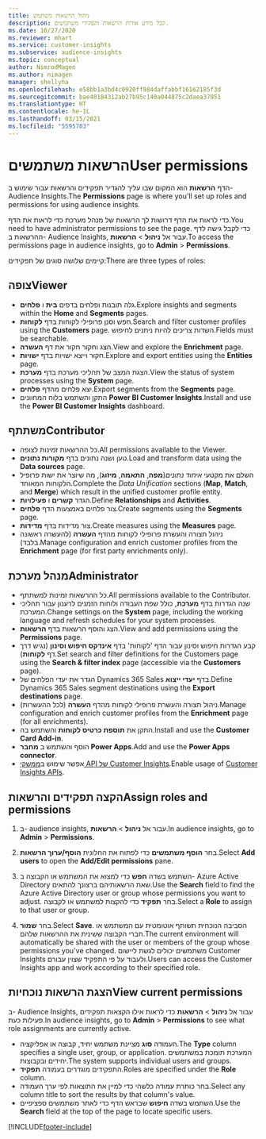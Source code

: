 ```yaml
---
title: ניהול הרשאות משתמש
description: קבל מידע אודות הרשאות ותפקידי משתמשים.
ms.date: 10/27/2020
ms.reviewer: mhart
ms.service: customer-insights
ms.subservice: audience-insights
ms.topic: conceptual
author: NimrodMagen
ms.author: nimagen
manager: shellyha
ms.openlocfilehash: e58bb1a3bd4c0920ff984daffabbf16162185f3d
ms.sourcegitcommit: bae40184312ab27b95c140a044875c2daea37951
ms.translationtype: HT
ms.contentlocale: he-IL
ms.lasthandoff: 03/15/2021
ms.locfileid: "5595703"
---
```

# <a name="user-permissions"></a><span data-ttu-id="bad2b-103">הרשאות משתמשים</span><span class="sxs-lookup"><span data-stu-id="bad2b-103">User permissions</span></span>

<span data-ttu-id="bad2b-104">הדף **הרשאות** הוא המקום שבו עליך להגדיר תפקידים והרשאות עבור שימוש ב- Audience Insights.</span><span class="sxs-lookup"><span data-stu-id="bad2b-104">The **Permissions** page is where you'll set up roles and permissions for using audience insights.</span></span>

<span data-ttu-id="bad2b-105">כדי לראות את הדף דרושות לך הרשאות של מנהל מערכת כדי לראות את הדף.</span><span class="sxs-lookup"><span data-stu-id="bad2b-105">You need to have administrator permissions to see the page.</span></span> <span data-ttu-id="bad2b-106">כדי לקבל גישה לדף ההרשאות ב- Audience Insights, עבור אל **ניהול** > **הרשאות**.</span><span class="sxs-lookup"><span data-stu-id="bad2b-106">To access the permissions page in audience insights, go to **Admin** > **Permissions**.</span></span>

<span data-ttu-id="bad2b-107">קיימים שלושה סוגים של תפקידים:</span><span class="sxs-lookup"><span data-stu-id="bad2b-107">There are three types of roles:</span></span>

## <a name="viewer"></a><span data-ttu-id="bad2b-108">צופה</span><span class="sxs-lookup"><span data-stu-id="bad2b-108">Viewer</span></span>

- <span data-ttu-id="bad2b-109">גלה תובנות ופלחים בדפים **בית** ו **פלחים**.</span><span class="sxs-lookup"><span data-stu-id="bad2b-109">Explore insights and segments within the **Home** and **Segments** pages.</span></span>
- <span data-ttu-id="bad2b-110">חפש וסנן פרופילי לקוחות בדף **לקוחות**.</span><span class="sxs-lookup"><span data-stu-id="bad2b-110">Search and filter customer profiles using the **Customers** page.</span></span> <span data-ttu-id="bad2b-111">השדות צריכים להיות ניתנים לחיפוש.</span><span class="sxs-lookup"><span data-stu-id="bad2b-111">Fields must be searchable.</span></span>
- <span data-ttu-id="bad2b-112">הצג וחקור חקור את דף **העשרה**.</span><span class="sxs-lookup"><span data-stu-id="bad2b-112">View and explore the **Enrichment** page.</span></span>
- <span data-ttu-id="bad2b-113">חקור וייצא ישויות בדף **ישויות**.</span><span class="sxs-lookup"><span data-stu-id="bad2b-113">Explore and export entities using the **Entities** page.</span></span>
- <span data-ttu-id="bad2b-114">הצגת המצב של תהליכי מערכת בדף **מערכת**.</span><span class="sxs-lookup"><span data-stu-id="bad2b-114">View the status of system processes  using the **System** page.</span></span>
- <span data-ttu-id="bad2b-115">יצא פלחים מהדף **פלחים**.</span><span class="sxs-lookup"><span data-stu-id="bad2b-115">Export segments from the **Segments** page.</span></span>
- <span data-ttu-id="bad2b-116">התקן והשתמש בלוח המחוונים **Power BI Customer Insights**.</span><span class="sxs-lookup"><span data-stu-id="bad2b-116">Install and use the **Power BI Customer Insights** dashboard.</span></span>

## <a name="contributor"></a><span data-ttu-id="bad2b-117">משתתף</span><span class="sxs-lookup"><span data-stu-id="bad2b-117">Contributor</span></span>

- <span data-ttu-id="bad2b-118">כל ההרשאות זמינות לצופה.</span><span class="sxs-lookup"><span data-stu-id="bad2b-118">All permissions available to the Viewer.</span></span>
- <span data-ttu-id="bad2b-119">טען ושנה נתונים בדף **מקורות נתונים**.</span><span class="sxs-lookup"><span data-stu-id="bad2b-119">Load and transform data using the **Data sources** page.</span></span>
- <span data-ttu-id="bad2b-120">השלם את מקטעי *איחוד נתונים*(**מפה**, **התאמה**, **מיזוג**), מה שיוצר את ישות פרופיל הלקוחות המאוחד.</span><span class="sxs-lookup"><span data-stu-id="bad2b-120">Complete the *Data Unification* sections (**Map**, **Match**, and **Merge**) which result in the unified customer profile entity.</span></span>
- <span data-ttu-id="bad2b-121">הגדר **קשרים** ו **פעילויות**.</span><span class="sxs-lookup"><span data-stu-id="bad2b-121">Define **Relationships** and **Activities**.</span></span>
- <span data-ttu-id="bad2b-122">צור פלחים באמצעות הדף **פלחים**.</span><span class="sxs-lookup"><span data-stu-id="bad2b-122">Create segments using the **Segments** page.</span></span>
- <span data-ttu-id="bad2b-123">צור מדידות בדף **מדידות**.</span><span class="sxs-lookup"><span data-stu-id="bad2b-123">Create measures using the **Measures** page.</span></span>
- <span data-ttu-id="bad2b-124">ניהול תצורה והעשרת פרופילי לקוחות מהדף **העשרה** (להעשרה ראשונה בלבד).</span><span class="sxs-lookup"><span data-stu-id="bad2b-124">Manage configuration and enrich customer profiles from the **Enrichment** page (for first party enrichments only).</span></span>

## <a name="administrator"></a><span data-ttu-id="bad2b-125">מנהל מערכת</span><span class="sxs-lookup"><span data-stu-id="bad2b-125">Administrator</span></span>

- <span data-ttu-id="bad2b-126">כל ההרשאות זמינות למשתתף.</span><span class="sxs-lookup"><span data-stu-id="bad2b-126">All permissions available to the Contributor.</span></span>
- <span data-ttu-id="bad2b-127">שנה הגדרות בדף **מערכת**, כולל שפת העבודה ולוחות הזמנים לרענון עבור תהליכי המערכת.</span><span class="sxs-lookup"><span data-stu-id="bad2b-127">Change settings on the **System** page, including the working language and refresh schedules for your system processes.</span></span>
- <span data-ttu-id="bad2b-128">הצג והוסף הרשאות בדף **הרשאות**.</span><span class="sxs-lookup"><span data-stu-id="bad2b-128">View and add permissions using the **Permissions** page.</span></span>
- <span data-ttu-id="bad2b-129">קבע הגדרות חיפוש וסינון עבור הדף 'לקוחות' בדף **אינדקס חיפוש וסינון** (נגיש דרך דף **לקוחות**).</span><span class="sxs-lookup"><span data-stu-id="bad2b-129">Set search and filter definitions for the Customers page using the **Search & filter index** page (accessible via the **Customers** page).</span></span>
- <span data-ttu-id="bad2b-130">הגדר את יעדי הפלחים של Dynamics 365 Sales בדף **יעדי ייצוא**.</span><span class="sxs-lookup"><span data-stu-id="bad2b-130">Define Dynamics 365 Sales segment destinations using the **Export destinations** page.</span></span>
- <span data-ttu-id="bad2b-131">ניהול תצורה והעשרת פרופילי לקוחות מהדף **העשרה** (לכל ההעשרות).</span><span class="sxs-lookup"><span data-stu-id="bad2b-131">Manage configuration and enrich customer profiles from the **Enrichment** page (for all enrichments).</span></span>
- <span data-ttu-id="bad2b-132">התקן את **תוספת כרטיס לקוחות** והשתמש בה.</span><span class="sxs-lookup"><span data-stu-id="bad2b-132">Install and use the **Customer Card Add-in**.</span></span>
- <span data-ttu-id="bad2b-133">הוסף והשתמש ב **מחבר Power Apps**.</span><span class="sxs-lookup"><span data-stu-id="bad2b-133">Add and use the **Power Apps connector**.</span></span>
- <span data-ttu-id="bad2b-134">אפשר שימוש ב[ממשקי API של Customer Insights](apis.md).</span><span class="sxs-lookup"><span data-stu-id="bad2b-134">Enable usage of [Customer Insights APIs](apis.md).</span></span>

## <a name="assign-roles-and-permissions"></a><span data-ttu-id="bad2b-135">הקצה תפקידים והרשאות</span><span class="sxs-lookup"><span data-stu-id="bad2b-135">Assign roles and permissions</span></span>

1. <span data-ttu-id="bad2b-136">ב- audience insights, עבור אל **ניהול** > **הרשאות**.</span><span class="sxs-lookup"><span data-stu-id="bad2b-136">In audience insights, go to **Admin** > **Permissions**.</span></span>

1. <span data-ttu-id="bad2b-137">בחר **הוסף משתמשים** כדי לפתוח את החלונית **הוסף/ערוך הרשאות**.</span><span class="sxs-lookup"><span data-stu-id="bad2b-137">Select **Add users** to open the **Add/Edit permissions** pane.</span></span>

1. <span data-ttu-id="bad2b-138">השתמש בשדה **חפש** כדי למצוא את המשתמש או הקבוצה ב- Azure Active Directory שאת הרשאותיהם ברצונך להתאים.</span><span class="sxs-lookup"><span data-stu-id="bad2b-138">Use the **Search** field to find the Azure Active Directory user or group whose permissions you want to adjust.</span></span> <span data-ttu-id="bad2b-139">בחר **תפקיד** כדי להקצות למשתמש או לקבוצה.</span><span class="sxs-lookup"><span data-stu-id="bad2b-139">Select a **Role** to assign to that user or group.</span></span>

1. <span data-ttu-id="bad2b-140">בחר **שמור**.</span><span class="sxs-lookup"><span data-stu-id="bad2b-140">Select **Save**.</span></span> <span data-ttu-id="bad2b-141">הסביבה הנוכחית תשותף אוטומטית עם המשתמש או חברי הקבוצה ששינית את ההרשאות שלהם.</span><span class="sxs-lookup"><span data-stu-id="bad2b-141">The current environment will automatically be shared with the user or members of the group whose permissions you've changed.</span></span> <span data-ttu-id="bad2b-142">משתמשים יכולים לגשת ליישום Customer Insights ולעבוד על פי התפקיד שצוין עבורם.</span><span class="sxs-lookup"><span data-stu-id="bad2b-142">Users can access the Customer Insights app and work according to their specified role.</span></span>

## <a name="view-current-permissions"></a><span data-ttu-id="bad2b-143">הצגת הרשאות נוכחיות</span><span class="sxs-lookup"><span data-stu-id="bad2b-143">View current permissions</span></span>

<span data-ttu-id="bad2b-144">ב- Audience Insights, עבור אל **ניהול** > **הרשאות** כדי לראות אילו הקצאות תפקידים פעילות כעת.</span><span class="sxs-lookup"><span data-stu-id="bad2b-144">In audience insights, go to **Admin** > **Permissions** to see what role assignments are currently active.</span></span>

- <span data-ttu-id="bad2b-145">העמודה **סוג** מציינת משתמש יחיד, קבוצה או אפליקציה.</span><span class="sxs-lookup"><span data-stu-id="bad2b-145">The **Type** column specifies a single user, group, or application.</span></span> <span data-ttu-id="bad2b-146">המערכת תומכת במשתמשים יחידים ובקבוצות.</span><span class="sxs-lookup"><span data-stu-id="bad2b-146">The system supports individual users and groups.</span></span>
- <span data-ttu-id="bad2b-147">התפקידים מוגדרים בעמודה **תפקיד**.</span><span class="sxs-lookup"><span data-stu-id="bad2b-147">Roles are specified under the **Role** column.</span></span>
- <span data-ttu-id="bad2b-148">בחר כותרת עמודה כלשהי כדי למיין את התוצאות לפי ערך העמודה.</span><span class="sxs-lookup"><span data-stu-id="bad2b-148">Select any column title to sort the results by that column's value.</span></span>
- <span data-ttu-id="bad2b-149">השתמש בשדה **חיפוש** שבראש הדף כדי לאתר משתמשים ספציפיים.</span><span class="sxs-lookup"><span data-stu-id="bad2b-149">Use the **Search** field at the top of the page to locate specific users.</span></span>


[!INCLUDE[footer-include](../includes/footer-banner.md)]